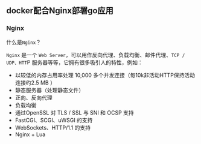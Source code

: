 ## docker配合Nginx部署go应用 

### Nginx

什么是`Nginx`？  

`Nginx` 是一个 `Web Server`，可以用作反向代理、负载均衡、邮件代理、`TCP / UDP、HTT`P 服务器等等，它拥有很多吸引人的特性，例如：  

- 以较低的内存占用率处理 10,000 多个并发连接（每10k非活动HTTP保持活动连接约2.5 MB ）
- 静态服务器（处理静态文件）
- 正向、反向代理
- 负载均衡
- 通过OpenSSL 对 TLS / SSL 与 SNI 和 OCSP 支持
- FastCGI、SCGI、uWSGI 的支持
- WebSockets、HTTP/1.1 的支持
- Nginx + Lua
